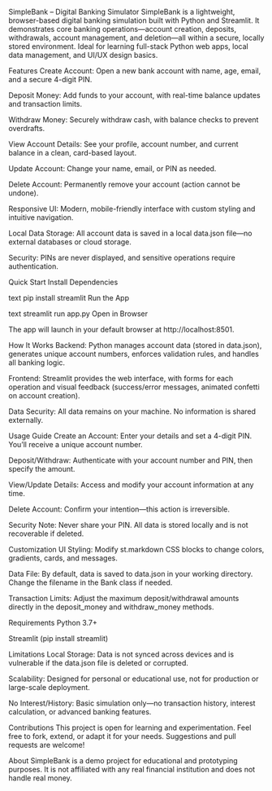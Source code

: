 SimpleBank – Digital Banking Simulator
SimpleBank is a lightweight, browser-based digital banking simulation built with Python and Streamlit. It demonstrates core banking operations—account creation, deposits, withdrawals, account management, and deletion—all within a secure, locally stored environment. Ideal for learning full-stack Python web apps, local data management, and UI/UX design basics.

Features
Create Account: Open a new bank account with name, age, email, and a secure 4-digit PIN.

Deposit Money: Add funds to your account, with real-time balance updates and transaction limits.

Withdraw Money: Securely withdraw cash, with balance checks to prevent overdrafts.

View Account Details: See your profile, account number, and current balance in a clean, card-based layout.

Update Account: Change your name, email, or PIN as needed.

Delete Account: Permanently remove your account (action cannot be undone).

Responsive UI: Modern, mobile-friendly interface with custom styling and intuitive navigation.

Local Data Storage: All account data is saved in a local data.json file—no external databases or cloud storage.

Security: PINs are never displayed, and sensitive operations require authentication.

Quick Start
Install Dependencies

text
pip install streamlit
Run the App

text
streamlit run app.py
Open in Browser

The app will launch in your default browser at http://localhost:8501.

How It Works
Backend: Python manages account data (stored in data.json), generates unique account numbers, enforces validation rules, and handles all banking logic.

Frontend: Streamlit provides the web interface, with forms for each operation and visual feedback (success/error messages, animated confetti on account creation).

Data Security: All data remains on your machine. No information is shared externally.

Usage Guide
Create an Account: Enter your details and set a 4-digit PIN. You’ll receive a unique account number.

Deposit/Withdraw: Authenticate with your account number and PIN, then specify the amount.

View/Update Details: Access and modify your account information at any time.

Delete Account: Confirm your intention—this action is irreversible.

Security Note: Never share your PIN. All data is stored locally and is not recoverable if deleted.

Customization
UI Styling: Modify st.markdown CSS blocks to change colors, gradients, cards, and messages.

Data File: By default, data is saved to data.json in your working directory. Change the filename in the Bank class if needed.

Transaction Limits: Adjust the maximum deposit/withdrawal amounts directly in the deposit_money and withdraw_money methods.

Requirements
Python 3.7+

Streamlit (pip install streamlit)

Limitations
Local Storage: Data is not synced across devices and is vulnerable if the data.json file is deleted or corrupted.

Scalability: Designed for personal or educational use, not for production or large-scale deployment.

No Interest/History: Basic simulation only—no transaction history, interest calculation, or advanced banking features.

Contributions
This project is open for learning and experimentation. Feel free to fork, extend, or adapt it for your needs. Suggestions and pull requests are welcome!

About
SimpleBank is a demo project for educational and prototyping purposes. It is not affiliated with any real financial institution and does not handle real money.
